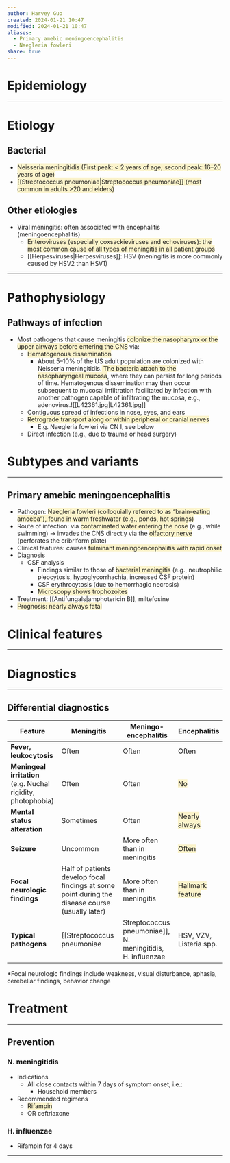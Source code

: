 ```yaml
---
author: Harvey Guo
created: 2024-01-21 10:47
modified: 2024-01-21 10:47
aliases:
  - Primary amebic meningoencephalitis
  - Naegleria fowleri
share: true
---
```

# Epidemiology


---
# Etiology
## Bacterial
- <span style="background:rgba(240, 200, 0, 0.2)">Neisseria meningitidis (First peak: &lt; 2 years of age; second peak: 16–20 years of age)</span>
- <span style="background:rgba(240, 200, 0, 0.2)">[[Streptococcus pneumoniae|Streptococcus pneumoniae]] (most common in adults >20 and elders)</span>
## Other etiologies
- Viral meningitis: often associated with encephalitis (meningoencephalitis)
	- <span style="background:rgba(240, 200, 0, 0.2)">Enteroviruses (especially coxsackieviruses and echoviruses): the most common cause of all types of meningitis in all patient groups</span>
	- [[Herpesviruses|Herpesviruses]]: HSV (meningitis is more commonly caused by HSV2 than HSV1)

---
# Pathophysiology
## Pathways of infection
- Most pathogens that cause meningitis <span style="background:rgba(240, 200, 0, 0.2)">colonize the nasopharynx or the upper airways before entering the CNS</span> via:
	- <span style="background:rgba(240, 200, 0, 0.2)">Hematogenous dissemination</span>
		- About 5–10% of the US adult population are colonized with Neisseria meningitidis.<span style="background:rgba(240, 200, 0, 0.2)"> The bacteria attach to the nasopharyngeal mucosa</span>, where they can persist for long periods of time. Hematogenous dissemination may then occur subsequent to mucosal infiltration facilitated by infection with another pathogen capable of infiltrating the mucosa, e.g., adenovirus.![[L42361.jpg|L42361.jpg]]
	- Contiguous spread of infections in nose, eyes, and ears
	- <span style="background:rgba(240, 200, 0, 0.2)">Retrograde transport along or within peripheral or cranial nerves</span>
		- E.g. Naegleria fowleri via CN I, see below
	- Direct infection (e.g., due to trauma or head surgery)

# Subtypes and variants
---
## Primary amebic meningoencephalitis
- Pathogen: <span style="background:rgba(240, 200, 0, 0.2)">Naegleria fowleri (colloquially referred to as “brain-eating amoeba”), found in warm freshwater (e.g., ponds, hot springs)</span>
- Route of infection: via <span style="background:rgba(240, 200, 0, 0.2)">contaminated water entering the nose</span> (e.g., while swimming) → invades the CNS directly via the <span style="background:rgba(240, 200, 0, 0.2)">olfactory nerve</span> (perforates the cribriform plate) 
- Clinical features: causes <span style="background:rgba(240, 200, 0, 0.2)">fulminant meningoencephalitis with rapid onset</span>
- Diagnosis
	- CSF analysis 
		- Findings similar to those of <span style="background:rgba(240, 200, 0, 0.2)">bacterial meningitis</span> (e.g., neutrophilic pleocytosis, hypoglycorrhachia, increased CSF protein)
		- CSF erythrocytosis (due to hemorrhagic necrosis)
		- <span style="background:rgba(240, 200, 0, 0.2)">Microscopy shows trophozoites</span>
- Treatment: [[Antifungals|amphotericin B]], miltefosine
- <span style="background:rgba(240, 200, 0, 0.2)">Prognosis: nearly always fatal</span>


# Clinical features
---


# Diagnostics
---
## Differential diagnostics
| Feature                                                         | Meningitis                                                                                      | Meningo-encephalitis          | Encephalitis                                                            |
| --------------------------------------------------------------- | ----------------------------------------------------------------------------------------------- | ----------------------------- | ----------------------------------------------------------------------- |
| **Fever, leukocytosis**                                         | Often                                                                                           | Often                         | Often                                                                   |
| **Meningeal irritation**<br>(e.g. Nuchal rigidity, photophobia) | Often                                                                                           | Often                         | <span style="background:rgba(240, 200, 0, 0.2)">No</span>               |
| **Mental status alteration**                                    | Sometimes                                                                                       | Often                         | <span style="background:rgba(240, 200, 0, 0.2)">Nearly always</span>    |
| **Seizure**                                                     | Uncommon                                                                                        | More often than in meningitis | <span style="background:rgba(240, 200, 0, 0.2)">Often</span>            |
| **Focal neurologic findings**                                   | Half of patients develop focal findings at some point during the disease course (usually later) | More often than in meningitis | <span style="background:rgba(240, 200, 0, 0.2)">Hallmark feature</span> |
| **Typical pathogens**                                           | [[Streptococcus pneumoniae|Streptococcus pneumoniae]], N. meningitidis, H. influenzae                                        | HSV, VZV, Listeria spp.       | HSV, VZV, Enteroviruses                                                 |
*Focal neurologic findings include weakness, visual disturbance, aphasia, cerebellar findings, behavior change

# Treatment
---
## Prevention
### N. meningitidis
- Indications
	- All close contacts within 7 days of symptom onset, i.e.:
		- Household members
- Recommended regimens
	- <span style="background:rgba(240, 200, 0, 0.2)">Rifampin</span>
	- OR ceftriaxone
### H. influenzae
- Rifampin for 4 days

---
